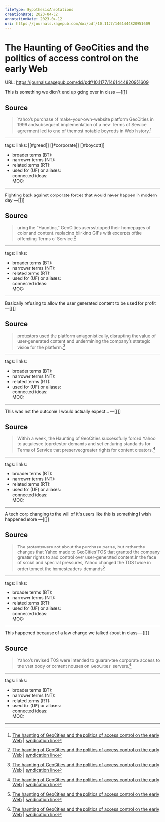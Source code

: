 ```yaml
---
fileType: HypothesisAnnotations
creationDate: 2023-04-12 
annotationDate: 2023-04-12
uri: https://journals.sagepub.com/doi/pdf/10.1177/1461444820951609
---
```

# The Haunting of GeoCities and the politics of access control on the early Web
URL: https://journals.sagepub.com/doi/pdf/10.1177/1461444820951609

This is something we didn't end up going over in class
&mdash;[[]]

## Source 
> Yahoo’s purchase of make-your-own-website platform GeoCities in 1999 andsubsequent implementation of a new Terms of Service agreement led to one of themost notable boycotts in Web history.[^1]

[^1]: [The haunting of GeoCities and the politics of access control on the early Web](https://journals.sagepub.com/doi/pdf/10.1177/1461444820951609) | [syndication link](tk) 

---
tags: 
links:  [[#greed]] [[#corporate]] [[#boycott]] 
- broader terms (BT):  
- narrower terms (NT):  
- related terms (RT):  
- used for (UF) or aliases:  
connected ideas:  
MOC:  

---
Fighting back against corporate forces that would never happen in modern day
&mdash;[[]]

## Source 
> uring the “Haunting,” GeoCities usersstripped their homepages of color and content, replacing blinking GIFs with excerpts ofthe offending Terms of Service.[^1]

[^1]: [The haunting of GeoCities and the politics of access control on the early Web](https://journals.sagepub.com/doi/pdf/10.1177/1461444820951609) | [syndication link](tk) 

---
tags: 
links:  
- broader terms (BT):  
- narrower terms (NT):  
- related terms (RT):  
- used for (UF) or aliases:  
connected ideas:  
MOC:  

---
Basically refusing to allow the user generated content to be used for profit
&mdash;[[]]

## Source 
> protestors used the platform antagonistically, disrupting the value of user-generated content and undermining the company’s strategic vision for the platform.[^1]

[^1]: [The haunting of GeoCities and the politics of access control on the early Web](https://journals.sagepub.com/doi/pdf/10.1177/1461444820951609) | [syndication link](tk) 

---
tags: 
links:  
- broader terms (BT):  
- narrower terms (NT):  
- related terms (RT):  
- used for (UF) or aliases:  
connected ideas:  
MOC:  

---
This was not the outcome I would actually expect...
&mdash;[[]]

## Source 
> Within a week, the Haunting of GeoCities successfully forced Yahoo to acquiesce toprotestor demands and set enduring standards for Terms of Service that preservedgreater rights for content creators.[^1]

[^1]: [The haunting of GeoCities and the politics of access control on the early Web](https://journals.sagepub.com/doi/pdf/10.1177/1461444820951609) | [syndication link](tk) 

---
tags: 
links:  
- broader terms (BT):  
- narrower terms (NT):  
- related terms (RT):  
- used for (UF) or aliases:  
connected ideas:  
MOC:  

---
A tech corp changing to the will of it's users like this is something I wish happened more
&mdash;[[]]

## Source 
> The protestswere not about the purchase per se, but rather the changes that Yahoo made to GeoCities’TOS that granted the company greater rights to and control over user-generated content.In the face of social and spectral pressures, Yahoo changed the TOS twice in order tomeet the homesteaders’ demands[^1]

[^1]: [The haunting of GeoCities and the politics of access control on the early Web](https://journals.sagepub.com/doi/pdf/10.1177/1461444820951609) | [syndication link](tk) 

---
tags: 
links:  
- broader terms (BT):  
- narrower terms (NT):  
- related terms (RT):  
- used for (UF) or aliases:  
connected ideas:  
MOC:  

---
This happened because of a law change we talked about in class
&mdash;[[]]

## Source 
> Yahoo’s revised TOS were intended to guaran-tee corporate access to the vast body of content housed on GeoCities’ servers.[^1]

[^1]: [The haunting of GeoCities and the politics of access control on the early Web](https://journals.sagepub.com/doi/pdf/10.1177/1461444820951609) | [syndication link](tk) 

---
tags: 
links:  
- broader terms (BT):  
- narrower terms (NT):  
- related terms (RT):  
- used for (UF) or aliases:  
connected ideas:  
MOC:  

---
